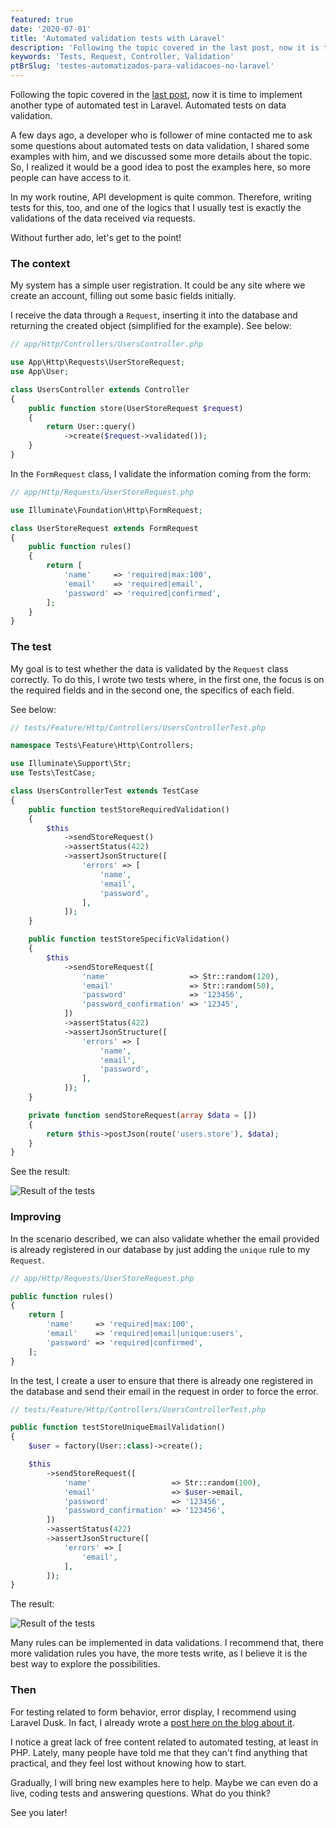 ```yaml
---
featured: true
date: '2020-07-01'
title: 'Automated validation tests with Laravel'
description: 'Following the topic covered in the last post, now it is time to implement another type of automated test in Laravel. Automated tests on data validation.'
keywords: 'Tests, Request, Controller, Validation'
ptBrSlug: 'testes-automatizados-para-validacoes-no-laravel'
---
```


Following the topic covered in the [last post](/blog/posts/automated-email-testing-with-laravel), now it is time to
implement another type of automated test in Laravel. Automated tests on data validation.

A few days ago, a developer who is follower of mine contacted me to ask some questions about automated tests on data
validation, I shared some examples with him, and we discussed some more details about the topic. So, I realized it would
be a good idea to post the examples here, so more people can have access to it.

In my work routine, API development is quite common. Therefore, writing tests for this, too, and one of the logics that
I usually test is exactly the validations of the data received via requests.

Without further ado, let's get to the point!

### The context

My system has a simple user registration. It could be any site where we create an account, filling out some basic fields
initially.

I receive the data through a `Request`, inserting it into the database and returning the created object (simplified for
the example). See below:

```php
// app/Http/Controllers/UsersController.php

use App\Http\Requests\UserStoreRequest;
use App\User;

class UsersController extends Controller
{
    public function store(UserStoreRequest $request)
    {
        return User::query()
            ->create($request->validated());
    }
}
```

In the `FormRequest` class, I validate the information coming from the form:

```php
// app/Http/Requests/UserStoreRequest.php

use Illuminate\Foundation\Http\FormRequest;

class UserStoreRequest extends FormRequest
{
    public function rules()
    {
        return [
            'name'     => 'required|max:100',
            'email'    => 'required|email',
            'password' => 'required|confirmed',
        ];
    }
}
```

### The test

My goal is to test whether the data is validated by the `Request` class correctly. To do this, I wrote two tests where,
in the first one, the focus is on the required fields and in the second one, the specifics of each field.

See below:

```php
// tests/Feature/Http/Controllers/UsersControllerTest.php

namespace Tests\Feature\Http\Controllers;

use Illuminate\Support\Str;
use Tests\TestCase;

class UsersControllerTest extends TestCase
{
    public function testStoreRequiredValidation()
    {
        $this
            ->sendStoreRequest()
            ->assertStatus(422)
            ->assertJsonStructure([
                'errors' => [
                    'name',
                    'email',
                    'password',
                ],
            ]);
    }

    public function testStoreSpecificValidation()
    {
        $this
            ->sendStoreRequest([
                'name'                  => Str::random(120),
                'email'                 => Str::random(50),
                'password'              => '123456',
                'password_confirmation' => '12345',
            ])
            ->assertStatus(422)
            ->assertJsonStructure([
                'errors' => [
                    'name',
                    'email',
                    'password',
                ],
            ]);
    }

    private function sendStoreRequest(array $data = [])
    {
        return $this->postJson(route('users.store'), $data);
    }
}
```

See the result:

![Result of the tests](/images/posts/laravel-test-form-requests/two-tests.png)

### Improving

In the scenario described, we can also validate whether the email provided is already registered in our database by just
adding the `unique` rule to my `Request`.

```php
// app/Http/Requests/UserStoreRequest.php

public function rules()
{
    return [
        'name'     => 'required|max:100',
        'email'    => 'required|email|unique:users',
        'password' => 'required|confirmed',
    ];
}
```

In the test, I create a user to ensure that there is already one registered in the database and send their email in the
request in order to force the error.

```php
// tests/Feature/Http/Controllers/UsersControllerTest.php

public function testStoreUniqueEmailValidation()
{
    $user = factory(User::class)->create();

    $this
        ->sendStoreRequest([
            'name'                  => Str::random(100),
            'email'                 => $user->email,
            'password'              => '123456',
            'password_confirmation' => '123456',
        ])
        ->assertStatus(422)
        ->assertJsonStructure([
            'errors' => [
                'email',
            ],
        ]);
}
```

The result:

![Result of the tests](/images/posts/laravel-test-form-requests/three-tests.png)

Many rules can be implemented in data validations. I recommend that, there more validation rules you have, the more
tests write, as I believe it is the best way to explore the possibilities.

### Then

For testing related to form behavior, error display, I recommend using Laravel Dusk. In fact, I already wrote
a [post here on the blog about it](/blog/posts/automated-browsing-tests-with-laravel-dusk).

I notice a great lack of free content related to automated testing, at least in PHP. Lately, many people have told me
that they can't find anything that practical, and they feel lost without knowing how to start.

Gradually, I will bring new examples here to help. Maybe we can even do a live, coding tests and answering questions.
What do you think?

See you later!
